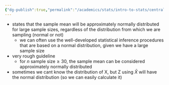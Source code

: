 ```yaml
---
{"dg-publish":true,"permalink":"/academics/stats/intro-to-stats/central-limit-theorem/","created":"2024-04-01T13:48:55.543-04:00","updated":"2025-07-07T17:21:02.194-04:00"}
---
```



- states that the sample mean will be approximately normally distributed for large sample sizes, regardless of the distribution from which we are sampling (normal or not)
	- we can often use the well-developed statistical inference procedures that are based on a normal distribution, given we  have a large sample size
- very rough guideline
	- for $n\ \text{sample size}\geq 30$, the sample mean can be considered approximately normally distributed
- sometimes we cant know the distribution of X, but Z using $\bar X$ will have the normal distribution (so we can easily calculate it)


